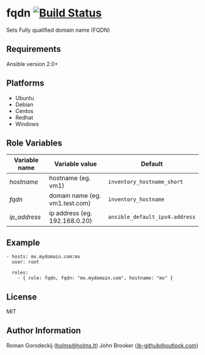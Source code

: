 fqdn [![Build Status](https://travis-ci.org/holms/ansible-fqdn.svg?branch=master)](https://travis-ci.org/holms/ansible-fqdn)
====

Sets Fully qualified domain name (FQDN)

Requirements
------------

Ansible version 2.0+

## Platforms

* Ubuntu
* Debian
* Centos
* Redhat
* Windows

Role Variables
--------------


| Variable name | Variable value | Default |
|---------------|----------------|---------|
|*hostname*     | hostname (eg. vm1) | `inventory_hostname_short` |
|*fqdn*         | domain name (eg. vm1.test.com) | `inventory_hostname` |
|*ip_address*         | ip address (eg. 192.168.0.20) | `ansible_default_ipv4.address` |

Example
-------

```
- hosts: mx.mydomain.com:mx
  user: root

  roles:
    - { role: fqdn, fqdn: "mx.mydomain.com", hostname: "mx" }
```

License
-------

MIT

Author Information
------------------

Roman Gorodeckij (<holms@holms.lt>)
John Brooker (jb-github@outlook.com)
